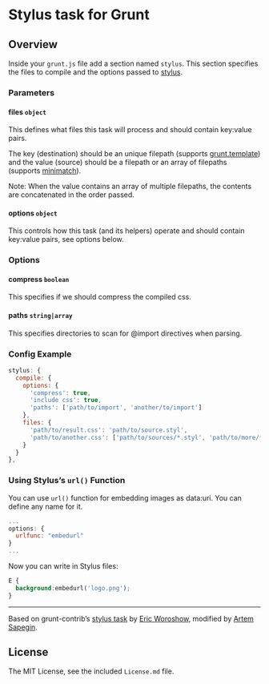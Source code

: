 # Stylus task for Grunt

## Overview

Inside your `grunt.js` file add a section named `stylus`. This section specifies the files to compile and the options passed to [stylus](http://learnboost.github.com/stylus/).

### Parameters

#### files ```object```

This defines what files this task will process and should contain key:value pairs.

The key (destination) should be an unique filepath (supports [grunt.template](https://github.com/cowboy/grunt/blob/master/docs/api_template.md)) and the value (source) should be a filepath or an array of filepaths (supports [minimatch](https://github.com/isaacs/minimatch)).

Note: When the value contains an array of multiple filepaths, the contents are concatenated in the order passed.

#### options ```object```

This controls how this task (and its helpers) operate and should contain key:value pairs, see options below.

### Options

#### compress ```boolean```

This specifies if we should compress the compiled css.

#### paths ```string|array```

This specifies directories to scan for @import directives when parsing.

### Config Example

``` javascript
stylus: {
  compile: {
    options: {
      'compress': true,
      'include css': true,
      'paths': ['path/to/import', 'another/to/import']
    },
    files: {
      'path/to/result.css': 'path/to/source.styl',
      'path/to/another.css': ['path/to/sources/*.styl', 'path/to/more/*.style'],
    }
  }
},
```

### Using Stylus’s `url()` Function

You can use `url()` function for embedding images as data:uri. You can define any name for it.

```javascript
...
options: {
  urlfunc: "embedurl"
}
...
```

Now you can write in Stylus files:

```css
E {
  background:embedurl('logo.png');
}
```


---

Based on grunt-contrib’s [stylus task](https://github.com/gruntjs/grunt-contrib/blob/master/tasks/stylus.js) by [Eric Woroshow](/errcw), modified by [Artem Sapegin](/sapegin).

## License

The MIT License, see the included `License.md` file.

